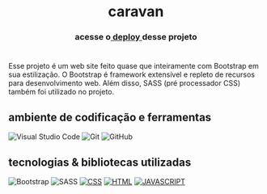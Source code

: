 <h1 align='center'>caravan </h1> 
<h3 align='center'>  acesse o<a href="https://caravan-dun.vercel.app/">  deploy  </a>desse projeto<h3>

#


Esse projeto é um web site feito quase que inteiramente com Bootstrap em sua estilização. O Bootstrap é framework extensível e repleto de recursos para desenvolvimento web. Além disso, SASS (pré processador CSS) também foi utilizado no projeto.

## ambiente de codificação e ferramentas 

![Visual Studio Code](https://img.shields.io/badge/-Visual%20Studio%20Code-0D1117?style=for-the-badge&logo=visual-studio-code&logoColor=007ACC&labelColor=0D1117)
![Git](https://img.shields.io/badge/-Git-0D1117?style=for-the-badge&logo=git&labelColor=0D1117)
![GitHub](https://img.shields.io/badge/-GitHub-0D1117?style=for-the-badge&logo=github&labelColor=0D1117)&nbsp;
## tecnologias & bibliotecas utilizadas
![Bootstrap](https://img.shields.io/badge/Bootstrap-563D7C?style=for-the-badge&logo=bootstrap&logoColor=white)
![SASS](https://img.shields.io/badge/Sass-pink?style=for-the-badge&logo=sass&logoColor=#fff)
[![CSS](https://img.shields.io/badge/CSS3-1572B6?style=for-the-badge&logo=css3&logoColor=white)]()
[![HTML](https://img.shields.io/badge/HTML5-E34F26?style=for-the-badge&logo=html5&logoColor=white)]()
[![JAVASCRIPT](https://img.shields.io/badge/JavaScript-F7DF1E?style=for-the-badge&logo=javascript&logoColor=black)]()
